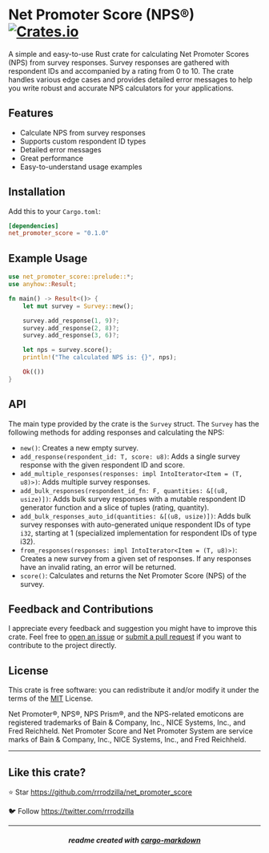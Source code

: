 # Net Promoter Score (NPS&reg;) [![Crates.io](https://img.shields.io/crates/v/net_promoter_score.svg)](https://crates.io/crates/net_promoter_score)

A simple and easy-to-use Rust crate for calculating Net Promoter Scores (NPS) from survey responses. Survey responses are gathered with respondent IDs and accompanied by a rating from 0 to 10. The crate handles various edge cases and provides detailed error messages to help you write robust and accurate NPS calculators for your applications.

## Features

- Calculate NPS from survey responses
- Supports custom respondent ID types
- Detailed error messages
- Great performance
- Easy-to-understand usage examples

## Installation

Add this to your `Cargo.toml`:

```toml
[dependencies]
net_promoter_score = "0.1.0"
```

## Example Usage

```rust
use net_promoter_score::prelude::*;
use anyhow::Result;

fn main() -> Result<()> {
    let mut survey = Survey::new();

    survey.add_response(1, 9)?;
    survey.add_response(2, 8)?;
    survey.add_response(3, 6)?;

    let nps = survey.score();
    println!("The calculated NPS is: {}", nps);

    Ok(())
}
```

## API

The main type provided by the crate is the `Survey` struct. The `Survey` has the following methods for adding responses and calculating the NPS:

- `new()`: Creates a new empty survey.
- `add_response(respondent_id: T, score: u8)`: Adds a single survey response with the given respondent ID and score.
- `add_multiple_responses(responses: impl IntoIterator<Item = (T, u8)>)`: Adds multiple survey responses.
- `add_bulk_responses(respondent_id_fn: F, quantities: &[(u8, usize)])`: Adds bulk survey responses with a mutable respondent ID generator function and a slice of tuples (rating, quantity).
- `add_bulk_responses_auto_id(quantities: &[(u8, usize)])`: Adds bulk survey responses with auto-generated unique respondent IDs of type `i32`, starting at 1 (specialized implementation for respondent IDs of type i32).
- `from_responses(responses: impl IntoIterator<Item = (T, u8)>)`: Creates a new survey from a given set of responses. If any responses have an invalid rating, an error will be returned.
- `score()`: Calculates and returns the Net Promoter Score (NPS) of the survey.

## Feedback and Contributions

I appreciate every feedback and suggestion you might have to improve this crate. Feel free to [open an issue](https://github.com/rrrodzilla/net_promoter_score/issues/new) or [submit a pull request](https://github.com/rrrodzilla/net_promoter_score/compare) if you want to contribute to the project directly.

## License

This crate is free software: you can redistribute it and/or modify it under the terms of the [MIT](https://choosealicense.com/licenses/mit) License.

Net Promoter®, NPS®, NPS Prism®, and the NPS-related emoticons are registered trademarks of Bain & Company, Inc., NICE Systems, Inc., and Fred Reichheld. Net Promoter Score and Net Promoter System are service marks of Bain & Company, Inc., NICE Systems, Inc., and Fred Reichheld.

--- 

## Like this crate?

⭐ Star     https://github.com/rrrodzilla/net_promoter_score

🐦 Follow   https://twitter.com/rrrodzilla

---

<h5 align="center">readme created with <a href="https://crates.io/crates/cargo-markdown">cargo-markdown</a></h5>
